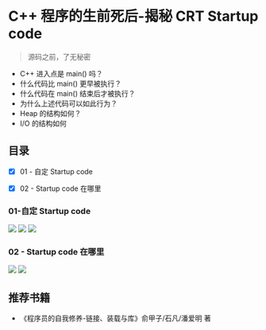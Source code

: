 # C++ 程序的生前死后-揭秘 CRT Startup code

> 源码之前，了无秘密

+ C++ 进入点是 main() 吗？
+ 什么代码比 main() 更早被执行？
+ 什么代码在 main() 结束后才被执行？
+ 为什么上述代码可以如此行为？ 
+ Heap 的结构如何？
+ I/O 的结构如何

## 目录

+ [X] 01 - 自定 Startup code 
+ [X] 02 - Startup code 在哪里



### 01-自定 Startup code

![](./imgs/自定%20Startup%20Code%2001.png)
![](./imgs/自定%20Startup%20Code%2002.png)
![](./imgs/自定%20Startup%20Code%2003.png)

### 02 - Startup code 在哪里

![](./imgs/Startup%20code%20在哪里%2001.png)
![](./imgs/Startup%20code%20在哪里%2002.png)


## 推荐书籍

+ 《程序员的自我修养-链接、装载与库》俞甲子/石凡/潘爱明 著
